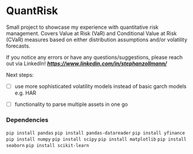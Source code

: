 # QuantRisk

Small project to showcase my experience with quantitative risk management.
Covers Value at Risk (VaR) and Conditional Value at Risk (CVaR) measures based on either distribution assumptions and/or volatility forecasts.

If you notice any errors or have any questions/suggestions, please reach out via LinkedIn! ***https://www.linkedin.com/in/stephanzollmann/*** 

Next steps:
- [ ] use more sophisticated volatility models instead of basic garch models e.g. HAR
- [ ] functionality to parse multiple assets in one go



### Dependencies

```pip install pandas```
```pip install pandas-datareader```
```pip install yfinance```
```pip install numpy```
```pip install scipy```
```pip install matplotlib```
```pip install seaborn```
```pip install scikit-learn```
